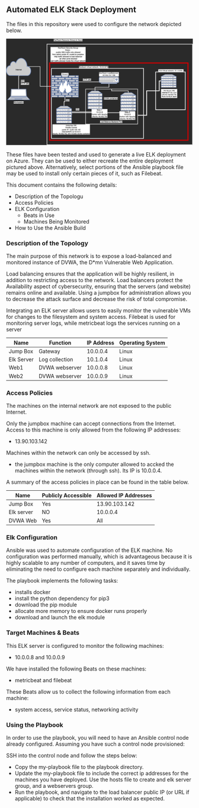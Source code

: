 ## Automated ELK Stack Deployment

The files in this repository were used to configure the network depicted below.

![Network Diagram](Images/network_diagram.jpg)

These files have been tested and used to generate a live ELK deployment on Azure. They can be used to either recreate the entire deployment pictured above. Alternatively, select portions of the Ansible playbook file may be used to install only certain pieces of it, such as Filebeat.



This document contains the following details:
- Description of the Topologu
- Access Policies
- ELK Configuration
  - Beats in Use
  - Machines Being Monitored
- How to Use the Ansible Build


### Description of the Topology

The main purpose of this network is to expose a load-balanced and monitored instance of DVWA, the D*mn Vulnerable Web Application.

Load balancing ensures that the application will be highly resilient, in addition to restricting access to the network.
Load balancers protect the Availability aspect of cybersecurity, ensuring that the servers (and website) remains online and available. Using a jumpbox for administration allows you to decrease the attack surface and decrease the risk of total compromise.

Integrating an ELK server allows users to easily monitor the vulnerable VMs for changes to the filesystem and system access.
Filebeat is used for monitoring server logs, while metricbeat logs the services running on a server


| Name       | Function       | IP Address | Operating System |
|------------|----------------|------------|------------------|
| Jump Box   | Gateway        | 10.0.0.4   | Linux            |
| Elk Server | Log collection | 10.1.0.4   | Linux            |
| Web1       | DVWA webserver | 10.0.0.8   | Linux            |
| Web2       | DVWA webserver | 10.0.0.9   | Linux            |


### Access Policies

The machines on the internal network are not exposed to the public Internet. 

Only the jumpbox machine can accept connections from the Internet. Access to this machine is only allowed from the following IP addresses:
- 13.90.103.142

Machines within the network can only be accessed by ssh.
- the jumpbox machine is the only computer allowed to accked the machines within the network (through ssh). Its IP is 10.0.0.4.

A summary of the access policies in place can be found in the table below.

| Name     | Publicly Accessible | Allowed IP Addresses |
|-----------|---------------------|----------------------|
| Jump Box  | Yes                 | 13.90.103.142        |
| Elk server| NO                  | 10.0.0.4             |
| DVWA Web  | Yes                 | All                  |

### Elk Configuration

Ansible was used to automate configuration of the ELK machine. No configuration was performed manually, which is advantageous because it is highly scalable to any number of computers, and it saves time by eliminating the need to configure each machine separately and individually.



The playbook implements the following tasks:
- installs docker
- install the python dependency for pip3
- download the pip module 
- allocate more memory to ensure docker runs properly
- download and launch the elk module




### Target Machines & Beats
This ELK server is configured to monitor the following machines:
- 10.0.0.8 and 10.0.0.9

We have installed the following Beats on these machines:
- metricbeat and filebeat

These Beats allow us to collect the following information from each machine:
- system access, service status, networking activity

### Using the Playbook
In order to use the playbook, you will need to have an Ansible control node already configured. Assuming you have such a control node provisioned: 

SSH into the control node and follow the steps below:
- Copy the my-playbook file to the playbook directory.
- Update the my-playbook file to include the correct ip addresses for the machines you have deployed. Use the hosts file to create and elk server group, and a webservers group.
- Run the playbook, and navigate to the load balancer public IP (or URL if applicable) to check that the installation worked as expected.
